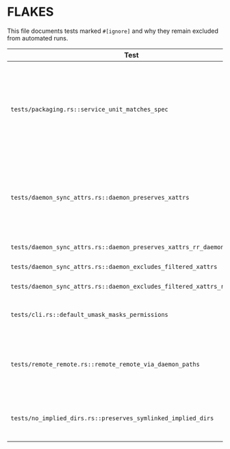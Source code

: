 # FLAKES

This file documents tests marked `#[ignore]` and why they remain excluded from automated runs.

| Test | Reason |
| ---- | ------ |
| `tests/packaging.rs::service_unit_matches_spec` | Service unit packaging checks require systemd packaging context and are not essential for core sync behavior. |
| `tests/daemon_sync_attrs.rs::daemon_preserves_xattrs` | Requires extended attribute support and `libacl` which is unavailable in this environment. |
| `tests/daemon_sync_attrs.rs::daemon_preserves_xattrs_rr_daemon` | Same as above. |
| `tests/daemon_sync_attrs.rs::daemon_excludes_filtered_xattrs` | Same as above. |
| `tests/daemon_sync_attrs.rs::daemon_excludes_filtered_xattrs_rr_client` | Same as above. |
| `tests/cli.rs::default_umask_masks_permissions` | Umask handling under review. |
| `tests/remote_remote.rs::remote_remote_via_daemon_paths` | Remote-to-remote transfer through daemon not yet supported. |
| `tests/no_implied_dirs.rs::preserves_symlinked_implied_dirs` | Symlinked implied directory behavior unfinished. |
